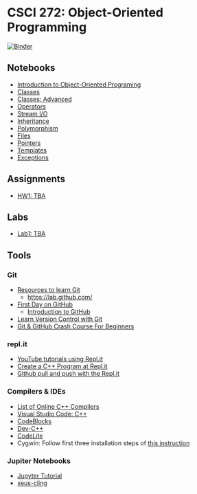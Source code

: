 # CSCI 272: Object-Oriented Programming

[![Binder](https://mybinder.org/badge_logo.svg)](https://mybinder.org/v2/gh/wildart/CSCI272/main)

## Notebooks

- [Introduction to Object-Oriented Programing](https://nbviewer.jupyter.org/github/wildart/CSCI272/blob/main/notebooks/Into-to-OOP.ipynb)
- [Classes](https://nbviewer.jupyter.org/github/wildart/CSCI272/blob/main/notebooks/Classes.ipynb)
- [Classes: Advanced](https://nbviewer.jupyter.org/github/wildart/CSCI272/blob/main/notebooks/Classes-Advanced.ipynb)
- [Operators](https://nbviewer.jupyter.org/github/wildart/CSCI272/blob/main/notebooks/Operators.ipynb)
- [Stream I/O](https://nbviewer.jupyter.org/github/wildart/CSCI272/blob/main/notebooks/Streams.ipynb)
- [Inheritance](pdf/Inheritance.pdf)
- [Polymorphism](https://nbviewer.jupyter.org/github/wildart/CSCI272/blob/main/notebooks/Polymorphism.ipynb)
- [Files](https://nbviewer.jupyter.org/github/wildart/CSCI272/blob/main/notebooks/Files.ipynb)
- [Pointers](https://nbviewer.jupyter.org/github/wildart/CSCI272/blob/main/notebooks/Pointers.ipynb)
- [Templates](https://nbviewer.jupyter.org/github/wildart/CSCI272/blob/main/notebooks/Templates.ipynb)
- [Exceptions](https://nbviewer.jupyter.org/github/wildart/CSCI272/blob/main/notebooks/Exeptions.ipynb)


## Assignments

- [HW1: TBA]()

## Labs

- [Lab1: TBA]()

## Tools

### Git
- [Resources to learn Git](https://try.github.io/)
    - https://lab.github.com/
- [First Day on GitHub](https://lab.github.com/githubtraining/first-day-on-github)
    - [Introduction to GitHub](https://lab.github.com/githubtraining/introduction-to-github)
- [Learn Version Control with Git](https://www.git-tower.com/learn/git/videos/)
- [Git & GitHub Crash Course For Beginners](https://youtu.be/SWYqp7iY_Tc)

### repl.it

- [YouTube tutorials using Repl.it](https://blog.repl.it/youtube)
- [Create a C++ Program at Repl.it](https://youtu.be/OJMk0w6m2R8)
- [Github pull and push with the Repl.it](https://youtu.be/r-0ioVXRcxg)


### Compilers & IDEs

- [List of Online C++ Compilers](https://arnemertz.github.io/online-compilers/)
- [Visual Studio Code: C++](https://code.visualstudio.com/docs/languages/cpp)
- [CodeBlocks](http://www.codeblocks.org/)
- [Dev-C++](https://www.bloodshed.net/devcpp.html)
- [CodeLite](https://codelite.org/)
- Cygwin: Follow first three installation steps of [this instruction](https://warwick.ac.uk/fac/sci/moac/people/students/peter_cock/cygwin/)

### Jupiter Notebooks

- [Jupyter Tutorial](https://www.tutorialspoint.com/jupyter/index.htm)
- [xeus-cling](https://xeus-cling.readthedocs.io/en/latest/)
